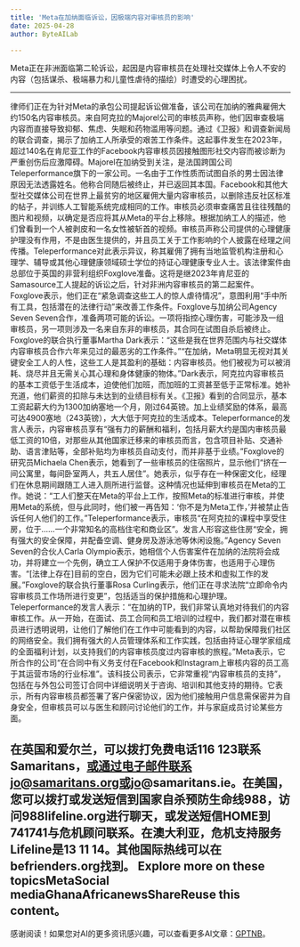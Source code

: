 ```yaml
---
title: 'Meta在加纳面临诉讼，因极端内容对审核员的影响'
date: 2025-04-28
author: ByteAILab

---
```


Meta正在非洲面临第二轮诉讼，起因是内容审核员在处理社交媒体上令人不安的内容（包括谋杀、极端暴力和儿童性虐待的描绘）时遭受的心理困扰。

---
律师们正在为针对Meta的承包公司提起诉讼做准备，该公司在加纳的雅典雇佣大约150名内容审核员。来自阿克拉的Majorel公司的审核员声称，他们因审查极端内容而直接导致抑郁、焦虑、失眠和药物滥用等问题。通过《卫报》和调查新闻局的联合调查，揭示了加纳工人所承受的艰苦工作条件。这起事件发生在2023年，超过140名在肯尼亚工作的Facebook内容审核员因接触图形社交内容而被诊断为严重创伤后应激障碍。Majorel在加纳受到关注，是法国跨国公司Teleperformance旗下的一家公司。一名由于工作性质而试图自杀的男士因法律原因无法透露姓名。他称合同随后被终止，并已返回其本国。Facebook和其他大型社交媒体公司在世界上最贫穷的地区雇佣大量内容审核员，以删除违反社区标准的帖子，并训练人工智能系统完成相同的工作。审核员必须审查痛苦且往往残酷的图片和视频，以确定是否应将其从Meta的平台上移除。根据加纳工人的描述，他们曾看到一个人被剥皮和一名女性被斩首的视频。审核员声称公司提供的心理健康护理没有作用，不是由医生提供的，并且员工关于工作影响的个人披露在经理之间传播。Teleperformance对此表示异议，称其雇佣了拥有当地监管机构注册和心理学、辅导或其他心理健康领域硕士学位的持证心理健康专业人士。该法律案件由总部位于英国的非营利组织Foxglove准备。这将是继2023年肯尼亚的Samasource工人提起的诉讼之后，针对非洲内容审核员的第二起案件。Foxglove表示，他们正在“紧急调查这些工人的惊人虐待情况”，意图利用“手中所有工具，包括潜在的法律行动”来改善工作条件。Foxglove与加纳公司Agency Seven Seven合作，准备两项可能的诉讼。一项将指控心理伤害，可能涉及一组审核员，另一项则涉及一名来自东非的审核员，其合同在试图自杀后被终止。Foxglove的联合执行董事Martha Dark表示：“这些是我在世界范围内与社交媒体内容审核员合作六年来见过的最恶劣的工作条件。”“在加纳，Meta明显无视对其关键安全工人的人性，这些工人是其盈利的基础：内容审核员。他们被视为可以被消耗、烧尽并且无需关心其心理和身体健康的物体。”Dark表示，阿克拉内容审核员的基本工资低于生活成本，迫使他们加班，而加班的工资甚至低于正常标准。她补充道，他们薪资的扣除与未达到的业绩目标有关。《卫报》看到的合同显示，基本工资起薪大约为1300加纳塞地一个月，刚过64英镑。加上业绩奖励的体系，最高可达4900塞地（243英镑），大大低于阿克拉的生活成本。Teleperformance的发言人表示，内容审核员享有“强有力的薪酬和福利，包括月薪大约是国内审核员最低工资的10倍，对那些从其他国家迁移来的审核员而言，包含项目补贴、交通补助、语言津贴等，全部补贴均为审核员自动支付，而并非基于业绩。”Foxglove的研究员Michaela Chen表示，她看到了一些审核员的住宿照片，显示他们“挤在一间公寓里，每间卧室两人，共五人居住”。她表示，似乎存在一种保密文化，经理们在休息期间跟随工人进入厕所进行监督。这种情况也延伸到审核员在Meta的工作。她说：“工人们整天在Meta的平台上工作，按照Meta的标准进行审核，并使用Meta的系统，但与此同时，他们被一再告知：‘你不是为Meta工作，’并被禁止告诉任何人他们的工作。”Teleperformance表示，审核员“在阿克拉的课程中享受住房，位于……一个非常知名的高档住宅和商业区”。发言人形容这些住房“安全，拥有强大的安全保障，并配备空调、健身房及游泳池等休闲设施。”Agency Seven Seven的合伙人Carla Olympio表示，她相信个人伤害案件在加纳的法院将会成功，并将建立一个先例，确立工人保护不仅适用于身体伤害，也适用于心理伤害。“[法律上存在]目前的空白，因为它们可能未必跟上技术和虚拟工作的发展。”Foxglove的联合执行董事Rosa Curling表示，他们正在寻求法院“立即命令内容审核员工作场所进行变更”，包括适当的保护措施和心理护理。Teleperformance的发言人表示：“在加纳的TP，我们非常认真地对待我们的内容审核工作。从一开始，在面试、员工合同和员工培训的过程中，我们都对潜在审核员进行透明说明，让他们了解他们在工作中可能看到的内容，以帮助保障我们社区的网络安全。我们拥有强大的人员管理体系和工作实践，包括由持证心理学家组成的全面福利计划，以支持我们的内容审核员度过内容审核的旅程。”Meta表示，它所合作的公司“在合同中有义务支付在Facebook和Instagram上审核内容的员工高于其运营市场的行业标准”。该科技公司表示，它非常重视“内容审核员的支持”，包括在与外包公司签订合同中详细说明关于咨询、培训和其他支持的期待。它表示，所有内容审核员都签署了客户保密协议，因为他们接触用户信息需保密并为自身安全，但审核员可以与医生和顾问讨论他们的工作，并与家庭成员讨论某些方面。

在英国和爱尔兰，可以拨打免费电话116 123联系Samaritans，或通过电子邮件联系jo@samaritans.org或jo@samaritans.ie。在美国，您可以拨打或发送短信到国家自杀预防生命线988，访问988lifeline.org进行聊天，或发送短信HOME到741741与危机顾问联系。在澳大利亚，危机支持服务Lifeline是13 11 14。其他国际热线可以在befrienders.org找到。
Explore more on these topicsMetaSocial mediaGhanaAfricanewsShareReuse this content。
---
感谢阅读！如果您对AI的更多资讯感兴趣，可以查看更多AI文章：[GPTNB](https://gptnb.com)。